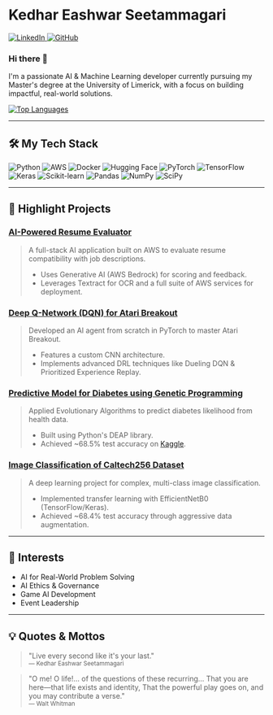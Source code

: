 # Kedhar Eashwar Seetammagari

<p align="left">
  <a href="https://www.linkedin.com/in/kedhar-eashwar-seetammagari-447b20228/" target="_blank">
    <img src="https://img.shields.io/badge/LinkedIn-%230077B5.svg?style=for-the-badge&logo=linkedin&logoColor=white" alt="LinkedIn">
  </a>
  <a href="https://github.com/BlachThunder6302" target="_blank">
    <img src="https://img.shields.io/badge/GitHub-%23121011.svg?style=for-the-badge&logo=github&logoColor=white" alt="GitHub">
  </a>
</p>

### Hi there 👋

I'm a passionate AI & Machine Learning developer currently pursuing my Master's degree at the University of Limerick, with a focus on building impactful, real-world solutions.

<p align="left">
  <a href="https://github.com/anuraghazra/github-readme-stats">
    <img src="https://github-readme-stats.vercel.app/api/top-langs/?username=BlachThunder6302&layout=compact&theme=tokyonight" alt="Top Languages">
  </a>
</p>

---

## 🛠️ My Tech Stack

<p align="left">
  <img src="https://img.shields.io/badge/python-3670A0?style=for-the-badge&logo=python&logoColor=ffdd54" alt="Python">
  <img src="https://img.shields.io/badge/AWS-%23232F3E.svg?style=for-the-badge&logo=amazon-aws&logoColor=white" alt="AWS">
  <img src="https://img.shields.io/badge/docker-%230db7ed.svg?style=for-the-badge&logo=docker&logoColor=white" alt="Docker">
  <img src="https://img.shields.io/badge/Hugging%20Face-FFD21E?logo=huggingface&logoColor=000" alt="Hugging Face">
  <img src="https://img.shields.io/badge/PyTorch-%23EE4C2C.svg?style=for-the-badge&logo=PyTorch&logoColor=white" alt="PyTorch">
  <img src="https://img.shields.io/badge/TensorFlow-%23FF6F00.svg?style=for-the-badge&logo=TensorFlow&logoColor=white" alt="TensorFlow">
  <img src="https://img.shields.io/badge/Keras-%23D00000.svg?style=for-the-badge&logo=Keras&logoColor=white" alt="Keras">
  <img src="https://img.shields.io/badge/scikit--learn-%23F7931E.svg?style=for-the-badge&logo=scikit-learn&logoColor=white" alt="Scikit-learn">
  <img src="https://img.shields.io/badge/pandas-%23150458.svg?style=for-the-badge&logo=pandas&logoColor=white" alt="Pandas">
  <img src="https://img.shields.io/badge/numpy-%23013243.svg?style=for-the-badge&logo=numpy&logoColor=white" alt="NumPy">
  <img src="https://img.shields.io/badge/SciPy-%230C55A5.svg?style=for-the-badge&logo=scipy&logoColor=white" alt="SciPy"
</p>

---

## 🚀 Highlight Projects

### [AI-Powered Resume Evaluator](https://github.com/BlachThunder6302/AI-Powered-Resume-Evaluator-on-AWS)
> A full-stack AI application built on AWS to evaluate resume compatibility with job descriptions.
> - Uses Generative AI (AWS Bedrock) for scoring and feedback.
> - Leverages Textract for OCR and a full suite of AWS services for deployment.

### [Deep Q-Network (DQN) for Atari Breakout](https://github.com/BlachThunder6302/CS6482-DQN-Breakout.git)
> Developed an AI agent from scratch in PyTorch to master Atari Breakout.
> - Features a custom CNN architecture.
> - Implements advanced DRL techniques like Dueling DQN & Prioritized Experience Replay.

### [Predictive Model for Diabetes using Genetic Programming](https://github.com/BlachThunder6302/Diabetes-Prediction-using-Genetic-Programming)
> Applied Evolutionary Algorithms to predict diabetes likelihood from health data.
> - Built using Python's DEAP library.
> - Achieved ~68.5% test accuracy on [Kaggle](https://www.kaggle.com/competitions/cs-6271-2024-5-final-project/leaderboard).

### [Image Classification of Caltech256 Dataset](https://github.com/BlachThunder6302/Caltech-256-Image-Classification)
> A deep learning project for complex, multi-class image classification.
> - Implemented transfer learning with EfficientNetB0 (TensorFlow/Keras).
> - Achieved ~68.4% test accuracy through aggressive data augmentation.

---

## 🌱 Interests

- AI for Real-World Problem Solving
- AI Ethics & Governance
- Game AI Development
- Event Leadership

---

## 💡 Quotes & Mottos

> "Live every second like it's your last."  
> <sub>— Kedhar Eashwar Seetammagari</sub>

> "O me! O life!... of the questions of these recurring... That you are here—that life exists and identity, That the powerful play goes on, and you may contribute a verse."  
> <sub>— Walt Whitman</sub>
